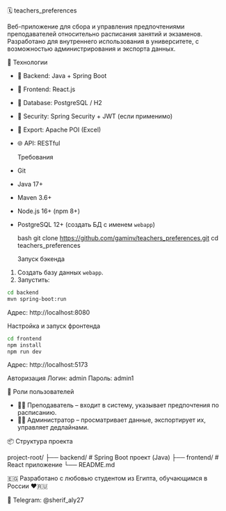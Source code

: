 🗓️ teachers_preferences

Веб-приложение для сбора и управления предпочтениями преподавателей относительно расписания занятий и экзаменов. Разработано для внутреннего использования в университете, с возможностью администрирования и экспорта данных.

 🚀 Технологии

- 🧠 Backend: Java + Spring Boot
- 🎨 Frontend: React.js
- 💾 Database: PostgreSQL / H2
- 🔐 Security: Spring Security + JWT (если применимо)
- 🧾 Export: Apache POI (Excel)
- 🌐 API: RESTful
  
  Требования

- Git
- Java 17+
- Maven 3.6+
- Node.js 16+ (npm 8+)
- PostgreSQL 12+ (создать БД с именем `webapp`)

  bash
  git clone https://github.com/gaminv/teachers_preferences.git
   cd teachers_preferences
   
   Запуск бэкенда

1. Создать базу данных `webapp`.
2. Запустить:
```bash
cd backend
mvn spring-boot:run
```
Адрес: http://localhost:8080


Настройка и запуск фронтенда

```bash
cd frontend
npm install
npm run dev
```
Адрес: http://localhost:5173


Авторизация
Логин: admin 
Пароль: admin1

   
   
  👥 Роли пользователей

- 👨‍🏫 Преподаватель – входит в систему, указывает предпочтения по расписанию.
- 🧑‍💼 Администратор – просматривает данные, экспортирует их, управляет дедлайнами.

 📦 Структура проекта

project-root/
├── backend/ # Spring Boot проект (Java)
├── frontend/ # React приложение
└── README.md




🇪🇬 Разработано с любовью студентом из Египта, обучающимся в России ❤️🇷🇺

💬 Telegram: @sherif_aly27


